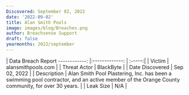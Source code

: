 ```yaml
---
Discovered: September 02, 2022
date: '2022-09-02'
title: Alan Smith Pools
image: images/blog/Breaches.png
author: Breachsense Support
draft: false
yearmonths: 2022/september
---
```



| Data Breach Report
------------:     |:-------------:    | :-----:|
| Victim      | alansmithpools.com      | 
| Threat Actor      | BlackByte      | 
| Date Discovered      | Sep 02, 2022      | 
| Description      | Alan Smith Pool Plastering, Inc. has been a swimming pool contractor, and an active member of the Orange County community, for over 30 years.      | 
| Leak Size      | N/A      | 

